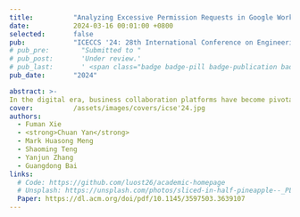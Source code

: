 ```yaml
---
title:          "Analyzing Excessive Permission Requests in Google Workspace Add-ons"
date:           2024-03-16 00:01:00 +0800
selected:       false
pub:            "ICECCS '24: 28th International Conference on Engineering of Complex Computer Systems"
# pub_pre:        "Submitted to "
# pub_post:       'Under review.'
# pub_last:       ' <span class="badge badge-pill badge-publication badge-success">Spotlight</span>'
pub_date:       "2024"

abstract: >-
In the digital era, business collaboration platforms have become pivotal in facilitating seamless remote work and virtual team interactions. These platforms, typified by Google Workspace, offer an integrated suite of tools~(such as Google Docs, Slides, and Calendar) that significantly enhance business operations. They often extend their functionality through the integration of third-party applications, known as “add-ons”. Google Workspace exemplifies this trend, blending traditional business solutions with advanced, add-on-driven capabilities. 
cover:          /assets/images/covers/icse'24.jpg
authors:
  - Fuman Xie
  - <strong>Chuan Yan</strong>
  - Mark Huasong Meng
  - Shaoming Teng
  - Yanjun Zhang
  - Guangdong Bai
links:
  # Code: https://github.com/luost26/academic-homepage
  # Unsplash: https://unsplash.com/photos/sliced-in-half-pineapple--_PLJZmHZzk
  Paper: https://dl.acm.org/doi/pdf/10.1145/3597503.3639107
---
```

